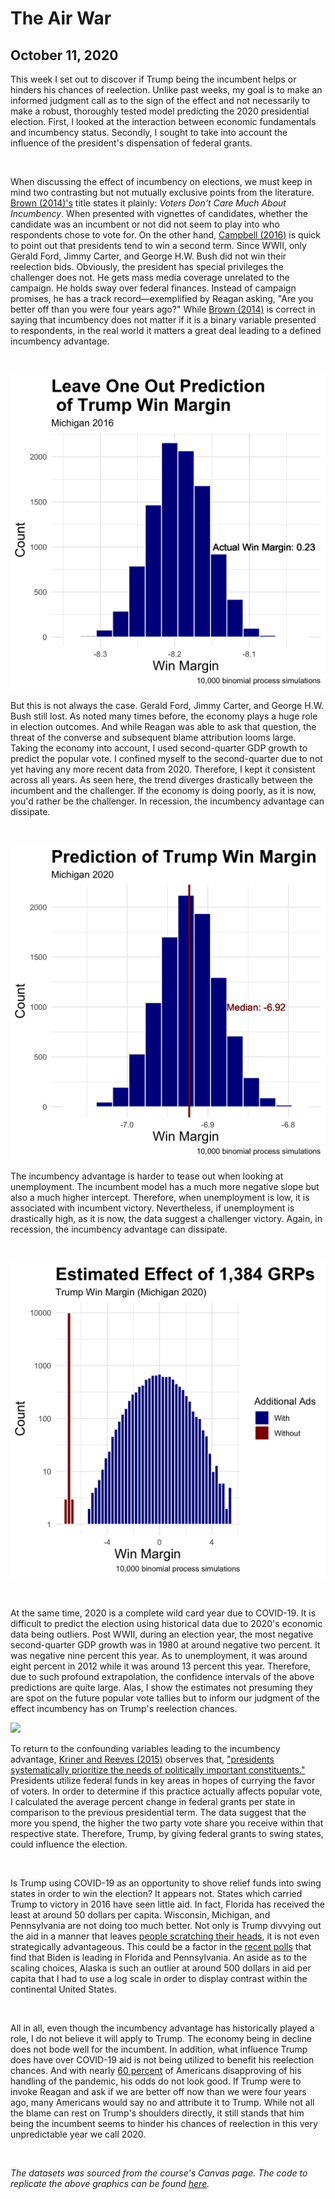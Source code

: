 # The Air War
## October 11, 2020

This week I set out to discover if Trump being the incumbent helps or hinders his chances of reelection. Unlike past weeks, my goal is to make an informed judgment call as to the sign of the effect and not necessarily to make a robust, thoroughly tested model predicting the 2020 presidential election. First, I looked at the interaction between economic fundamentals and incumbency status. Secondly, I sought to take into account the influence of the president's dispensation of federal grants.

<br>

When discussing the effect of incumbency on elections, we must keep in mind two contrasting but not mutually exclusive points from the literature. [Brown (2014)'s](https://www-cambridge-org.ezp-prod1.hul.harvard.edu/core/services/aop-cambridge-core/content/view/ECFE39E003912F8AF65C2AD14A34BD8C/S2052263014000062a.pdf/div-class-title-voters-don-t-care-much-about-incumbency-div.pdf) title states it plainly: *Voters Don't Care Much About Incumbency*. When presented with vignettes of candidates, whether the candidate was an incumbent or not did not seem to play into who respondents chose to vote for. On the other hand,  [Campbell (2016)](https://hollis.harvard.edu/primo-explore/fulldisplay?docid=TN_cdi_gale_infotracacademiconefile_A473675815&context=PC&vid=HVD2&lang=en_US&search_scope=everything&adaptor=primo_central_multiple_fe&tab=everything&query=any,contains,Campbell%20(2016)%20“Forecasting%20the%202016%20American%20National%20%20Elections”) is quick to point out that presidents tend to win a second term. Since WWII, only Gerald Ford, Jimmy Carter, and George H.W. Bush did not win their reelection bids. Obviously, the president has special privileges the challenger does not. He gets mass media coverage unrelated to the campaign. He holds sway over federal finances. Instead of campaign promises, he has a track record—exemplified by Reagan asking, "Are you better off than you were four years ago?" While [Brown (2014)](https://www-cambridge-org.ezp-prod1.hul.harvard.edu/core/services/aop-cambridge-core/content/view/ECFE39E003912F8AF65C2AD14A34BD8C/S2052263014000062a.pdf/div-class-title-voters-don-t-care-much-about-incumbency-div.pdf) is correct in saying that incumbency does not matter if it is a binary variable presented to respondents, in the real world it matters a great deal leading to a defined incumbency advantage.

<br>

![](../figures/LOO_pred.png)

But this is not always the case. Gerald Ford, Jimmy Carter, and George H.W. Bush still lost. As noted many times before, the economy plays a huge role in election outcomes. And while Reagan was able to ask that question, the threat of the converse and subsequent blame attribution looms large. Taking the economy into account, I used second-quarter GDP growth to predict the popular vote. I confined myself to the second-quarter due to not yet having any more recent data from 2020. Therefore, I kept it consistent across all years. As seen here, the trend diverges drastically between the incumbent and the challenger. If the economy is doing poorly, as it is now, you'd rather be the challenger. In recession, the incumbency advantage can dissipate.  

<br>

![](../figures/poll_pred.png)

The incumbency advantage is harder to tease out when looking at unemployment. The incumbent model has a much more negative slope but also a much higher intercept. Therefore, when unemployment is low, it is associated with incumbent victory. Nevertheless, if unemployment is drastically high, as it is now, the data suggest a challenger victory. Again, in recession, the incumbency advantage can dissipate.  

<br>

![](../figures/gerber.png)

<br>

At the same time, 2020 is a complete wild card year due to COVID-19. It is difficult to predict the election using historical data due to 2020's economic data being outliers. Post WWII, during an election year, the most negative second-quarter GDP growth was in 1980 at around negative two percent. It was negative nine percent this year. As to unemployment, it was around eight percent in 2012 while it was around 13 percent this year. Therefore, due to such profound extrapolation, the confidence intervals of the above predictions are quite large. Alas, I show the estimates not presuming they are spot on the future popular vote tallies but to inform our judgment of the effect incumbency has on Trump's reelection chances.

![](../figures/grants_ads.png)

To return to the confounding variables leading to the incumbency advantage, [Kriner and Reeves (2015)](https://www.cambridge.org/core/journals/american-political-science-review/article/presidential-particularism-and-dividethedollar-politics/962ABE4FC41A6FF3E1F95CE1B54D1ADD) observes that, ["presidents systematically prioritize the needs of politically important constituents."](https://www.cambridge.org/core/journals/american-political-science-review/article/presidential-particularism-and-dividethedollar-politics/962ABE4FC41A6FF3E1F95CE1B54D1ADD) Presidents utilize federal funds in key areas in hopes of currying the favor of voters. In order to determine if this practice actually affects popular vote, I calculated the average percent change in federal grants per state in comparison to the previous presidential term. The data suggest that the more you spend, the higher the two party vote share you receive within that respective state. Therefore, Trump, by giving federal grants to swing states, could influence the election.

<br>

Is Trump using COVID-19 as an opportunity to shove relief funds into swing states in order to win the election? It appears not. States which carried Trump to victory in 2016 have seen little aid. In fact, Florida has received the least at around 50 dollars per capita. Wisconsin, Michigan, and Pennsylvania are not doing too much better. Not only is Trump divvying out the aid in a manner that leaves [people scratching their heads](https://apnews.com/article/48b8109fce0d922a8fb0f5fce20dee92), it is not even strategically advantageous. This could be a factor in the [recent polls](https://www.usatoday.com/story/news/politics/elections/2020/10/03/poll-trump-trials-biden-florida-pennsylvania/3611058001/) that find that Biden is leading in Florida and Pennsylvania. An aside as to the scaling choices, Alaska is such an outlier at around 500 dollars in aid per capita that I had to use a log scale in order to display contrast within the continental United States.

<br>

All in all, even though the incumbency advantage has historically played a role, I do not believe it will apply to Trump. The economy being in decline does not bode well for the incumbent. In addition, what influence Trump does have over COVID-19 aid is not being utilized to benefit his reelection chances. And with nearly [60 percent](https://projects.fivethirtyeight.com/coronavirus-polls/) of Americans disapproving of his handling of the pandemic, his odds do not look good. If Trump were to invoke Reagan and ask if we are better off now than we were four years ago, many Americans would say no and attribute it to Trump. While not all the blame can rest on Trump's shoulders directly, it still stands that him being the incumbent seems to hinder his chances of reelection in this very unpredictable year we call 2020. 

<br>

*The datasets was sourced from the course's Canvas page. The code to replicate the above graphics can be found [here](https://github.com/SamuelLowry/gov1347_blog/blob/master/scripts/04-blog.R).*